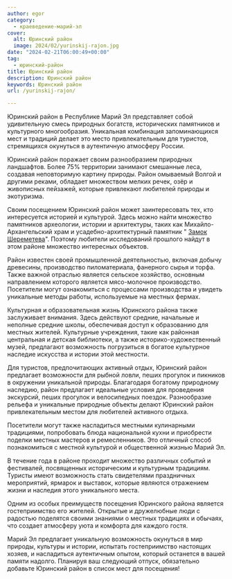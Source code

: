 ```yaml
---
author: egor
category:
  - краеведение-марий-эл
cover:
  alt: Юринский район
  image: 2024/02/yurinskij-rajon.jpg
date: "2024-02-21T06:00:49+00:00"
tag:
  - юринский-район
title: Юринский район
description: Юринский район
keywords: Юринский район
url: /yurinskij-rajon/

---
```

Юринский район в Республике Марий Эл представляет собой удивительную смесь природных богатств, исторических памятников и культурного многообразия. Уникальная комбинация запоминающихся мест и традиций делает это место привлекательным для туристов, стремящихся окунуться в аутентичную атмосферу России.

Юринский район поражает своим разнообразием природных ландшафтов. Более 75% территории занимают смешанные леса, создавая неповторимую картину природы. Район омываемый Волгой и другими реками, обладает множеством мелких речек, озёр и живописных пейзажей, которые привлекают любителей природы и экотуризма.

Своим посещением Юринский район может заинтересовать тех, кто интересуется историей и культурой. Здесь можно найти множество памятников археологии, истории и архитектуры, таких как Михайло-Архангельский храм и усадебно-архитектурный памятник " [Замок Шереметева](/zamok-sheremeteva/)". Поэтому любители исследований прошлого найдут в этом районе множество интересных объектов.

Район известен своей промышленной деятельностью, включая добычу древесины, производство пиломатериала, фанерного сырья и торфа. Также важной отраслью является сельское хозяйство, основным направлением которого является мясо-молочное производство. Посетители могут ознакомиться с процессами производства и увидеть уникальные методы работы, используемые на местных фермах.

Культурная и образовательная жизнь Юринского района также заслуживает внимания. Здесь действуют средние, начальные и неполные средние школы, обеспечивая доступ к образованию для местных жителей. Культурные учреждения, такие как районная центральная и детская библиотеки, а также историко-художественный музей, предлагают возможность погрузиться в богатое культурное наследие искусства и истории этой местности.

Для туристов, предпочитающих активный отдых, Юринский район предлагает возможности для рыбной ловли, пеших прогулок и пикников в окружении уникальной природы. Благагодаря богатому природному наследию, район предлагает идеальные условия для проведения экскурсий, пеших прогулок и велосипедных поездок. Разнообразие рельефа и уникальные природные объекты делают Юринский район привлекательным местом для любителей активного отдыха.

Посетители могут также насладиться местными кулинарными традициями, попробовать блюда национальной кухни и приобрести поделки местных мастеров и ремесленников. Это отличный способ познакомиться с местной культурой и общественной жизнью Марий Эл.

В течение года в районе проходит множество различных событий и фестивалей, посвященных историческим и культурным традициям. Туристы имеют возможность стать свидетелями праздничных мероприятий, ярмарок и выставок, которые являются отражением жизни и наследия этого уникального места.

Одним из особых преимуществ посещения Юринского района является гостеприимство его жителей. Открытые и дружелюбные люди с радостью поделятся своими знаниями о местных традициях и обычаях, что создает атмосферу уюта и комфорта для каждого гостя.

Марий Эл предлагает уникальную возможность окунуться в мир природы, культуры и истории, испытать гостеприимство настоящих хозяев, и насладиться аутентичным опытом, который останется в вашей памяти надолго. Планируя ваш следующий отпуск, обязательно добавьте Юринский район в список мест для посещения!
